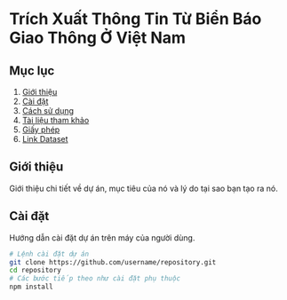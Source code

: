 # Trích Xuất Thông Tin Từ Biển Báo Giao Thông Ở Việt Nam

## Mục lục
1. [Giới thiệu](#giới-thiệu)
2. [Cài đặt](#cài-đặt)
3. [Cách sử dụng](#cách-sử-dụng)
4. [Tài liệu tham khảo](#tài-liệu-tham-khảo)
5. [Giấy phép](#giấy-phép)
6. [Link Dataset](https://drive.google.com/drive/folders/1QQck09yVnIre4tsMeozBf111v9OzZ7IN?usp=sharing)

## Giới thiệu

Giới thiệu chi tiết về dự án, mục tiêu của nó và lý do tại sao bạn tạo ra nó.

## Cài đặt

Hướng dẫn cài đặt dự án trên máy của người dùng.



```bash
# Lệnh cài đặt dự án
git clone https://github.com/username/repository.git
cd repository
# Các bước tiếp theo như cài đặt phụ thuộc
npm install
